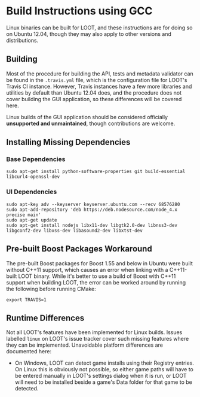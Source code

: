 # Build Instructions using GCC

Linux binaries can be built for LOOT, and these instructions are for doing so on
Ubuntu 12.04, though they may also apply to other versions and
distributions.

## Building

Most of the procedure for building the API, tests and metadata validator can be
found in the `.travis.yml` file, which is the configuration file for LOOT's
Travis CI instance. However, Travis instances have a few more libraries and
utilities by default than Ubuntu 12.04 does, and the procedure does not
cover building the GUI application, so these differences will be covered here.

Linux builds of the GUI application should be considered officially
**unsupported and unmaintained**, though contributions are welcome.

## Installing Missing Dependencies

### Base Dependencies

```
sudo apt-get install python-software-properties git build-essential libcurl4-openssl-dev
```

### UI Dependencies

```
sudo apt-key adv --keyserver keyserver.ubuntu.com --recv 68576280
sudo apt-add-repository 'deb https://deb.nodesource.com/node_4.x precise main'
sudo apt-get update
sudo apt-get install nodejs libx11-dev libgtk2.0-dev libnss3-dev libgconf2-dev libxss-dev libasound2-dev libxtst-dev
```

## Pre-built Boost Packages Workaround

The pre-built Boost packages for Boost 1.55 and below in Ubuntu were built without C++11 support, which causes an error when linking with a C++11-built LOOT binary. While it's better to use a build of Boost with C++11 support when building LOOT, the error can be worked around by running the following before running CMake:

```
export TRAVIS=1
```

## Runtime Differences

Not all LOOT's features have been implemented for Linux builds. Issues labelled
`linux` on LOOT's issue tracker cover such missing features where they can be
implemented. Unavoidable platform differences are documented here:

* On Windows, LOOT can detect game installs using their Registry entries. On
  Linux this is obviously not possible, so either game paths will have to be
  entered manually in LOOT's settings dialog when it is run, or LOOT will need
  to be installed beside a game's Data folder for that game to be detected.
